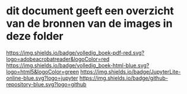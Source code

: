# dit document geeft een overzicht van de bronnen van de images in deze folder

https://img.shields.io/badge/volledig_boek-pdf-red.svg?logo=adobeacrobatreader&logoColor=red
https://img.shields.io/badge/volledig_boek-html-blue.svg?logo=html5&logoColor=green
https://img.shields.io/badge/JupyterLite-online-blue.svg?logo=jupyter
https://img.shields.io/badge/github-repository-blue.svg?logo=github

